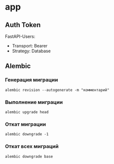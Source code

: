 # app

## Auth Token
FastAPI-Users:
- Transport: Bearer
- Strategy: Database

## Alembic

### Генерация миграции
```shell
alembic revision --autogenerate -m "комментарий"
```

### Выполнение миграции
```shell
alembic upgrade head
```

### Откат миграции
```shell
alembic downgrade -1
```

### Откат всех миграций
```shell
alembic downgrade base
```
